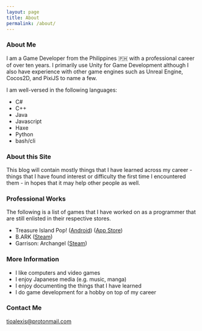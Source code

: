 ```yaml
---
layout: page
title: About
permalink: /about/
---
```


### About Me
I am a Game Developer from the Philippines 🇵🇭 with a professional career of over ten years. I primarily use Unity for Game Development although I also have experience with other game engines such as Unreal Engine, Cocos2D, and PixiJS to name a few.

I am well-versed in the following languages:
- C#
- C++
- Java
- Javascript
- Haxe
- Python
- bash/cli

### About this Site

This blog will contain mostly things that I have learned across my career - things that I have found interest or difficulty the first time I encountered them - in hopes that it may help other people as well.

### Professional Works
The following is a list of games that I have worked on as a programmer that are still enlisted in their respective stores.
- Treasure Island Pop! ([Android](https://play.google.com/store/apps/details?id=com.tictocgames.dreams)) ([App Store](https://apps.apple.com/ph/app/treasure-island-pop/id1478980553))
- B.ARK ([Steam](https://store.steampowered.com/app/1416760/BARK/))
- Garrison: Archangel ([Steam](https://store.steampowered.com/app/682450/Garrison_Archangel/))

### More Information

- I like computers and video games
- I enjoy Japanese media (e.g. music, manga)
- I enjoy documenting the things that I have learned
- I do game development for a hobby on top of my career

### Contact Me

[tioalexis@protonmail.com](mailto:tioalexis+github@protonmail.com)

